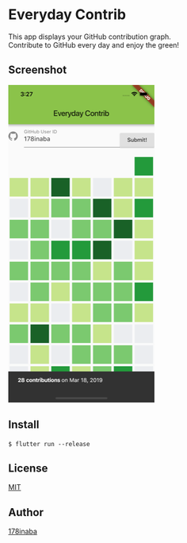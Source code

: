 # Everyday Contrib

This app displays your GitHub contribution graph.  
Contribute to GitHub every day and enjoy the green!

## Screenshot

![Screenshot](screenshot/screenshot.png)

## Install

```console
$ flutter run --release
```

## License

[MIT](LICENSE)

## Author

[178inaba](https://github.com/178inaba)
